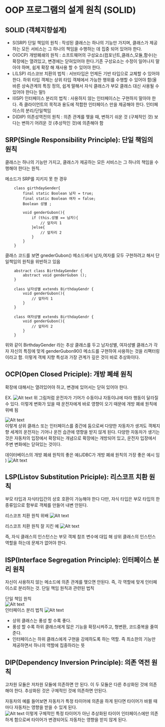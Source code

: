 # OOP 프로그램의 설계 원칙 (SOLID)

## SOLID (객체지향설계)
- S(SRP) 단일 책임의 원칙 : 작성된 클래스는 하나의 기능만 가지며, 클래스가 제공하는 모든 서비스는 그 하나의 책임을 수행하는 데 집중 되어 있어야 한다.
- O(OCP) 개방폐쇄의 원칙 : 소프트웨어의 구성요소(컴포넌트,클래스,모듈,함수)는 확장에는 열려있고, 변경에는 닫혀있어야 한다.기존 구성요소는 수정이 일어나지 말아야 하며, 쉽게 확장 해 재사용 할 수 있어야 한다.
- L(LSP) 리스코브 치환의 법칙 : 서브타입은 언제든 기반 타입으로 교체할 수 있어야 한다. 하위 타입 객체는 상위 타입 객체에서 가능한 행위를 수행할 수 있어야 함(올바른 상속관계의 특징 정의, 쉽게 말해서 자식 클래스가 부모 클래스 대신 사용될 수 있어야 한다는 말!)
- I(ISP) 인터페이스 분리의 법칙 : 사용하지 않는 인터페이스는 구현하지 말아야 한다. 즉 클라이언트의 목적과 용도에 적합한 인터페이스 만을 제공해야 한다.  인터페이스의 분리/단일책임
- D(DIP) 의존성역전의 원칙 :  의존 관계를 맺을 때, 변하기 쉬운 것 (구체적인 것) 보다는 변하기 어려운 것 (추상적인 것)에 의존해야 함


## SRP(Single Responsibility Principle): 단일 책임의 원칙
 클래스는 하나의 기능만 가지고, 클래스가 제공하는 모든 서비스는 그 하나의 책임을 수행해야 한다는 원칙.   

메소드가 SRP를 지키지 못 한 경우
``` 
    class girthdayGender{
        final static Boolean 남자 = true;
        final static Boolean 여자 = false;
        Boolean 성별 ;

        void genderGubon(){
            if (this.성별 == 남자){
                // 앞자리 1
            }else{
                // 앞자리 2
            }
        }
    }
```
클래스 코드를 보면 gnederGubon() 메소드에서 남자,여자를 모두 구현하려고 해서 단일책임의 원칙을 위반하고 있음


```
    abstract class BirthdayGender {
        abstract void genderGubon ();
    }

    class 남자성별 extends BirthdayGendr {
        void genderGubon(){
            // 앞자리 1
        }
    }

    class 여자상별 extends BirthdayGendr {
        void genderGubon(){
            // 앞자리 2
        }    
    }

```
위와 같이 BirthdayGender 라는 추상 클래스를 두고 남자성별, 여자성별 클래스가 각자 자신의 특징에 맞게 genderGubon90() 메소드를 구현하여 사용하는 것을 리팩터링이라고 함. 이렇게 객체 지향 특성과 가장 관계가 깊은 것이 바로 추상화이다. 

## OCP(Open Closed Priciple): 개방 폐쇄 원칙

확장에 대해서는 열려있어야 하고, 변경에 있어서는 닫혀 있어야 한다.
    
EX.
![Alt text](image.png)
위 그림처럼 운전자가 기어가 수동이냐 자동이냐에 따라 행동이 달라질 수 있다. 이렇게 변화가 있을 때 운전자에게 바로 영향이 오기 때문에 개방 폐쇄 원칙에 위배 됨



![Alt text](image-1.png)  
이렇게 상위 클래스 또는 인터페이스를 중간에 둠으로써 다양한 자동차가 생겨도 객체지향 세계의 운전자는 기어나 운전 습관에 영향을 받지 않게 된다. 다양한 자동차가 생기는 것은 자동차의 입장에서 확장되는 개념으로 확장에는 개방되어 있고, 운전자 입장에서 주변 변화에는 닫혀있는 것이다.

데이터베이스의 개방 폐쇄 원칙의 좋은 예(JDBC가 개방 폐쇄 원칙의 가장 좋은 예시 임 )
![Alt text](image-2.png)


## LSP(Listov Substitution Priciple): 리스코프 치환 원칙
부모 타입과 자식타입간의 상호 호환이 가능해야 한다
다만, 자식 타입은 부모 타입의 한 종류임으로 함부로 객체를 만들어 내변 안된다. 

리스코프 치환 원칙 위배
![Alt text](image-3.png)

리스코프 치환 원칙 잘 지킨 예
![Alt text](image-4.png)

즉, 자식 클래스의 인스턴스는 부모 객체 참조 변수에 대입 해 상위 클래스의 인스턴스 역할을 하는데 문제가 없어야 한다.

## ISP(Interface Segregation Principle): 인터페이스 분리 원칙
자신이 사용하지 않는 메소드에 의존 관계를 맺으면 안된다. 즉, 각 역할에 맞게 인터페이스로 분리하는 것. 단일 책임 원칙과 관련된 법칙

단일 책임 원칙  
![Alt text](image-6.png)  
인터페이스 분리 법칙
![Alt text](image-7.png)

- 상위 클래스는 풍성 할 수록 좋다. 
- 풍성 할 수록 하위 클래스에게 많은 기능을 확장시켜주고, 형변환, 코드중복을 줄여준다.
- 인터페이스는 하위 클래스에게 구현을 강제하도록 하는 역할. 즉 최소한의 기능만 제공하면서 하나의 역할에 집중하라는 뜻

## DIP(Dependency Inversion Principle): 의존 역전 원칙
 고차원 모듈은 저차원 모듈에 의존하면 안 된다. 이 두 모듈은 다른 추상화된 것에 의존해야 한다. 추상화된 것은 구체적인 것에 의존하면 안된다. 

자동차의 예를 들어보면
자동차가 특정 타이어에 의존을 하게 된다면 타이어가 바뀔 때 마다 자동차는 영향을 받을 수 있게 된다.   
![Alt text](image-8.png)
이렇게 구체적인 특정 타이어가 아닌 추상화된 타이어 인터페이스에만 의존하게 함으로써 타이어가 변경되어도 자동차는 영향을 받지 않게 된다.
